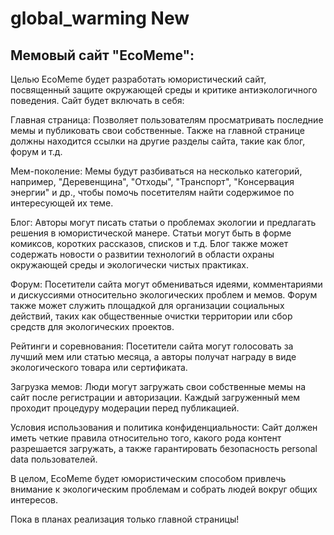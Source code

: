 # global_warming New
## Мемовый сайт "EcoMeme":

Целью EcoMeme будет разработать юмористический сайт, посвященный защите окружающей среды и критике антиэкологичного поведения. Сайт будет включать в себя:

Главная страница: Позволяет пользователям просматривать последние мемы и публиковать свои собственные. Также на главной странице должны находится ссылки на другие разделы сайта, такие как блог, форум и т.д.

Мем-поколение: Мемы будут разбиваться на несколько категорий, например, "Деревенщина", "Отходы", "Транспорт", "Консервация энергии" и др., чтобы помочь посетителям найти содержимое по интересующей их теме.

Блог: Авторы могут писать статьи о проблемах экологии и предлагать решения в юмористической манере. Статьи могут быть в форме комиксов, коротких рассказов, списков и т.д. Блог также может содержать новости о развитии технологий в области охраны окружающей среды и экологически чистых практиках.

Форум: Посетители сайта могут обмениваться идеями, комментариями и дискуссиями относительно экологических проблем и мемов. Форум также может служить площадкой для организации социальных действий, таких как общественные очистки территории или сбор средств для экологических проектов.

Рейтинги и соревнования: Посетители сайта могут голосовать за лучший мем или статью месяца, а авторы получат награду в виде экологического товара или сертификата.

Загрузка мемов: Люди могут загружать свои собственные мемы на сайт после регистрации и авторизации. Каждый загруженный мем проходит процедуру модерации перед публикацией.

Условия использования и политика конфиденциальности: Сайт должен иметь четкие правила относительно того, какого рода контент разрешается загружать, а также гарантировать безопасность personal data пользователей.

В целом, EcoMeme будет юмористическим способом привлечь внимание к экологическим проблемам и собрать людей вокруг общих интересов.

Пока в планах реализация только главной страницы!
